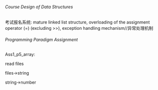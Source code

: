 ###### Course Design of Data Structures

考试报名系统:
mature linked list structure,
overloading of the assignment operator (=) (excluding >>),
exception handling mechanism//异常处理机制

###### Programming Paradigm Assignment

Ass1_p5_array:

read files 

files->string

string->number





